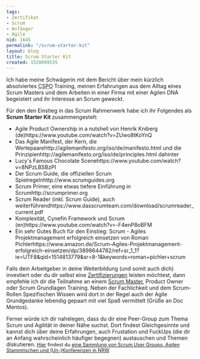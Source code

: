 ```yaml
---
tags:
- Zertifikat
- Scrum
- Anfänger
- Agile
nid: 1645
permalink: "/scrum-starter-kit"
layout: blog
title: Scrum Starter Kit
created: 1520099535
---
```

<p>Ich habe meine Schwägerin mit dem Bericht über mein kürzlich absolviertes&nbsp;<acronym title="Certified Scrum Product Owner">CSPO</acronym> Training, meinen Erfahrungen aus dem Alltag eines Scrum Masters und dem Arbeiten in einer Firma mit einer Agilen DNA begeistert und ihr Interesse an Scrum geweckt.</p>
<p>Für den den Einstieg in das Scrum Rahmenwerk habe ich ihr Folgendes als <strong>Scrum Starter Kit </strong>zusammengestelt:</p>
<ul dir="ltr">
	<li>Agile Product Ownership in a nutshell von Henrik Kniberg (de)<fn>https://www.youtube.com/watch?v=ZUwo8tKoYnQ</fn></li>
	<li>Das Agile Manifest, der Kern, die Wertepaare<fn>http://agilemanifesto.org/iso/de/manifesto.html</fn> und die Prinzipien<fn>http://agilemanifesto.org/iso/de/principles.html</fn> dahinter</li>
	<li>Lucy's Famous Chocolate Scene<fn>https://www.youtube.com/watch?v=8NPzLBSBzPI</fn></li>
	<li>Der Scrum Guide, die offiziellen Scrum Spielregeln<fn>http://www.scrumguides.org</fn></li>
	<li>Scrum Primer, eine etwas tiefere Einführung in Scrum<fn>http://scrumprimer.org</fn></li>
	<li>Scrum Reader (inkl. Scrum Guide), auch weiterführend<fn>https://www.dasscrumteam.com/download/scrumreader_current.pdf</fn></li>
	<li>Komplexität, Cynefin Framework und Scrum (en)<fn>https://www.youtube.com/watch?v=-F4enP8oBFM</fn></li>
	<li>Ein sehr Gutes Buch für den Einstieg:&nbsp;Scrum - Agiles Projektmanagement erfolgreich einsetzen von Roman Pichler<fn>https://www.amazon.de/Scrum-Agiles-Projektmanagement-erfolgreich-einsetzen/dp/3898644782/ref=sr_1_1?ie=UTF8&amp;qid=1514813779&amp;sr=8-1&amp;keywords=roman+pichler+scrum</fn></li>
</ul>
<p><!--break--></p>
<p>Falls dein Arbeitgeber in deine Weiterbildung (und somit auch dich) investiert oder du dir selbst eine <a href="/tags/zertifikat.html">Zertifizierungen</a>&nbsp;leisten möchtest, dann empfehle ich dir die Teilnahme an einem&nbsp;<a href="/tags/scrum-master.html">Scrum Master</a>, Product Owner oder Scrum Grundlagen Training. Neben der Fachlichkeit und dem Scrum-Rollen Spezifischen Wissen wird dort in der Regel auch der Agile Grundgedanke lebendig gepaart mit viel Spaß vermittelt (Grüße an Doc Mentos).</p>
<p>Ferner würde ich dir nahelegen, dass du dir eine Peer-Group zum Thema Scrum und Agilität in deiner Nähe suchst. Dort findest Gleichgesinnte und kannst dich über deine Erfahrungen, auch Frustation und FuckUps (die dir an Anfang wahrscheinlich häufiger begegnen) austauschen und Themen diskutieren.&nbsp;<a href="http://node/1642" style="font-size: 12.8px;">Hier</a><span style="font-size: 12.8px;">&nbsp;findest du&nbsp;</span><a href="node/1642" style="font-size: 12.8px;">eine Sammlung von Scrum User Groups, Agilen Stammtischen und (Un-)Konferenzen in NRW</a></p>
